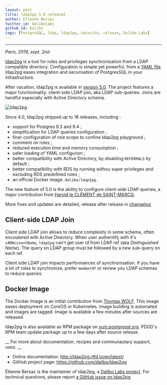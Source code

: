 ```yaml
---
layout: post
title: ldap2pg 5.0 released
author: Étienne Bersac
twitter_id: Dalibolabs
github_id: Dalibo
tags: [PostgreSQL, ldap, ldap2pg, sécurité, release, Dalibo Labs]
---
```


---
*Paris, 2019, sept. 2nd*

[ldap2pg](http://ldap2pg.rtfd.io/en/latest/) is a tool for roles and privileges
synchronisation from a LDAP compatible directory. Configuration is simple yet
powerful, from a [YAML file](http://ldap2pg.rtfd.io/en/latest/config). ldap2pg
eases integration and securisation of PostgresSQL in your infrastructure.

After vacation, ldap2pg is available in [version
5.0](https://ldap2pg.readthedocs.io/en/latest/changelog/#ldap2pg-50). The
project features a major functionnality: client-side LDAP join, aka LDAP
sub-queries. Joins are handful especially with Active Directory schema.

<!--MORE-->

![ldap2pg](https://github.com/dalibo/ldap2pg/raw/master/docs/img/logo-phrase.png)

Since 4.0, ldap2pg shipped up to 18 releases, including :

- support for Postgres 9.3 and 9.4 ;
- simplification for LDAP queries configuration ;
- finer configuration of role scope to confine ldap2pg playground ;
- comment on roles ;
- reduced execution time and memory consumption ;
- safer loading of YAML configurion ;
- better compatibility with Active Directory, by disabling `REFERRALS` by default ;
- better compatibility with RDS by running withou super privileges and excluding
  RDS predefined roles ;
- an official Docker image: `dalibo/ldap2pg`.

The new feature of 5.0 is the ability to configure client-side LDAP queries, a
major contribution from [Harold le CLÉMENT de
SAINT-MARCQ](https://github.com/hlecleme).

More fixes and updates are detailed, release after release in
[changelog](http://ldap2pg.rtfd.io/en/latest/changelog/#ldap2pg-50)


## Client-side LDAP Join

Client side LDAP join allows to reduce complexity in some schema, often
encoutered with Active Directory. When user authentify with it's
`sAMAccountName`, `ldap2pg` can't get user id from LDAP ref (aka *Distinguished
Name*). The query on LDAP group must be followed by a new sub-query on each ref.

Client side LDAP join impacts performances of synchronisation. If you have a lot
of roles to synchronize, prefer `memberOf` or review you LDAP schemas to reduce
queries.


## Docker Image

The Docker Image is an initial contribution from [Thomas
WOLF](https://github.com/Stanislasss). This image eases deployment on CoreOS or
Kubernetes. Image building is automated and images are tagged. Image is
available a few minutes after sources are released.

ldap2pg is also available as RPM package on
[yum.postgresql.org](https://yum.postgresql.org/repopackages.php). PDGD's RPM
team update package up to a few days after source release.


__ For more about documentation, recipes and communautary support, uses: __

* Online documentation: http://ldap2pg.rtfd.io/en/latest/
* GitHub project page: https://github.com/dalibo/ldap2pg

Étienne Bersac is the maintainer of ldap2pg, a [Dalibo Labs
project](https://labs.dalibo.com/). For technical questions, please report [a
GitHub issue on ldap2pg](https://github.com/dalibo/ldap2pg/issues).

